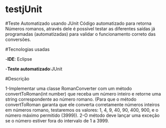 # testjUnit

#Teste Automatizado usando JUnit
Código automatizado para retorna Números romanos, através dele é possível testar as diferentes saídas já programadas (automatizadas) para validar o funcionamento correto das conversões.


#Tecnologias usadas

-**IDE**: Eclipse 

-**Teste automatizado**:JUnit

#Descrição 

1-Implementar uma classe RomanConverter com um método convertToRoman(int number) que receba um número inteiro e retorne uma string correspondente ao número romano.
(Para que o método convertToRoman garanta que ele converta corretamente números inteiros em números romano, testaremos os valores: 1, 4, 9, 40, 90, 400, 900, e o número máximo permitido (3999)).
2-O método deve lançar uma exceção se o número estiver fora do intervalo de 1 a 3999.
